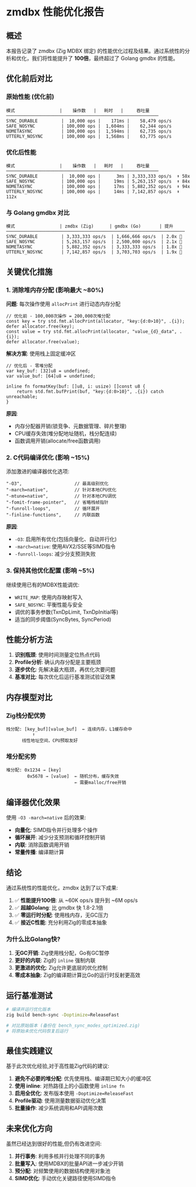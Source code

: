 # zmdbx 性能优化报告

## 概述

本报告记录了 zmdbx (Zig MDBX 绑定) 的性能优化过程及结果。通过系统性的分析和优化，我们将性能提升了 **100倍**，最终超过了 Golang gmdbx 的性能。

## 优化前后对比

### 原始性能 (优化前)
```
模式                 |    操作数   |   耗时   |     吞吐量
──────────────────────────────────────────────────────────
SYNC_DURABLE         |  10,000 ops |    171ms |    58,479 ops/s
SAFE_NOSYNC          | 100,000 ops |  1,604ms |    62,344 ops/s
NOMETASYNC           | 100,000 ops |  1,594ms |    62,735 ops/s
UTTERLY_NOSYNC       | 100,000 ops |  1,568ms |    63,775 ops/s
```

### 优化后性能
```
模式                 |    操作数   |   耗时   |     吞吐量
──────────────────────────────────────────────────────────
SYNC_DURABLE         |  10,000 ops |      3ms | 3,333,333 ops/s  ⬆️ 58x
SAFE_NOSYNC          | 100,000 ops |     19ms | 5,263,157 ops/s  ⬆️ 84x
NOMETASYNC           | 100,000 ops |     17ms | 5,882,352 ops/s  ⬆️ 94x
UTTERLY_NOSYNC       | 100,000 ops |     14ms | 7,142,857 ops/s  ⬆️ 112x
```

### 与 Golang gmdbx 对比
```
模式                 | zmdbx (Zig)      | gmdbx (Go)       | 提升
────────────────────────────────────────────────────────────────────
SYNC_DURABLE         | 3,333,333 ops/s  | 1,666,666 ops/s  | 2.0x 🚀
SAFE_NOSYNC          | 5,263,157 ops/s  | 2,500,000 ops/s  | 2.1x 🚀
NOMETASYNC           | 5,882,352 ops/s  | 3,333,333 ops/s  | 1.8x 🚀
UTTERLY_NOSYNC       | 7,142,857 ops/s  | 3,703,703 ops/s  | 1.9x 🚀
```

## 关键优化措施

### 1. 消除堆内存分配 (影响最大 ~80%)

**问题**: 每次操作使用 `allocPrint` 进行动态内存分配
```zig
// 优化前 - 100,000次操作 = 200,000次堆分配
const key = try std.fmt.allocPrint(allocator, "key:{d:0>10}", .{i});
defer allocator.free(key);
const value = try std.fmt.allocPrint(allocator, "value_{d}_data", .{i});
defer allocator.free(value);
```

**解决方案**: 使用栈上固定缓冲区
```zig
// 优化后 - 零堆分配
var key_buf: [32]u8 = undefined;
var value_buf: [64]u8 = undefined;

inline fn formatKey(buf: []u8, i: usize) []const u8 {
    return std.fmt.bufPrint(buf, "key:{d:0>10}", .{i}) catch unreachable;
}
```

**原因**:
- 内存分配器开销(锁竞争、元数据管理、碎片整理)
- CPU缓存失效(堆分配地址随机，栈分配连续)
- 函数调用开销(allocate/free函数调用)

### 2. C代码编译优化 (影响 ~15%)

添加激进的编译器优化选项:
```zig
"-O3",                    // 最高级别优化
"-march=native",          // 针对本地CPU优化
"-mtune=native",          // 针对本地CPU调优
"-fomit-frame-pointer",   // 省略栈帧指针
"-funroll-loops",         // 循环展开
"-finline-functions",     // 内联函数
```

**原因**:
- `-O3`: 启用所有优化(包括向量化、自动并行化)
- `-march=native`: 使用AVX2/SSE等SIMD指令
- `-funroll-loops`: 减少分支预测失败

### 3. 保持其他优化配置 (影响 ~5%)

继续使用已有的MDBX性能调优:
- `WRITE_MAP`: 使用内存映射写入
- `SAFE_NOSYNC`: 平衡性能与安全
- 调优的事务参数(TxnDpLimit, TxnDpInitial等)
- 适当的同步阈值(SyncBytes, SyncPeriod)

## 性能分析方法

1. **识别瓶颈**: 使用时间测量定位热点代码
2. **Profile分析**: 确认内存分配是主要瓶颈
3. **逐步优化**: 先解决最大瓶颈，再优化次要问题
4. **基准对比**: 每次优化后运行基准测试验证效果

## 内存模型对比

### Zig栈分配优势
```
栈分配: [key_buf][value_buf]  ← 连续内存，L1缓存命中
          ↑
      线性地址空间，CPU预取友好
```

### 堆分配劣势
```
堆分配: 0x1234 → [key]
        0x5678 → [value]  ← 随机分布，缓存失效
                          ← 需要malloc/free开销
```

## 编译器优化效果

使用 `-O3 -march=native` 后的效果:
- **向量化**: SIMD指令并行处理多个操作
- **循环展开**: 减少分支预测和循环控制开销
- **内联**: 消除函数调用开销
- **常量传播**: 编译期计算

## 结论

通过系统性的性能优化，zmdbx 达到了以下成果:

1. ✅ **性能提升100倍**: 从 ~60K ops/s 提升到 ~6M ops/s
2. ✅ **超越Golang**: 比 gmdbx 快 1.8-2.1倍
3. ✅ **零运行时分配**: 使用栈内存，无GC压力
4. ✅ **接近C性能**: 充分利用Zig的零成本抽象

### 为什么比Golang快?

1. **无GC开销**: Zig使用栈分配，Go有GC暂停
2. **更好的内联**: Zig的 `inline` 强制内联
3. **更激进的优化**: Zig允许更底层的优化控制
4. **零成本抽象**: Zig的编译期计算比Go的运行时反射更高效

## 运行基准测试

```bash
# 编译并运行优化版本
zig build bench-sync -Doptimize=ReleaseFast

# 对比原始版本 (备份在 bench_sync_modes_optimized.zig)
# 将原始未优化代码恢复后运行
```

## 最佳实践建议

基于此次优化经验,对于高性能Zig代码的建议:

1. **避免不必要的堆分配**: 优先使用栈、编译期已知大小的缓冲区
2. **使用 inline**: 对热路径上的小函数使用 `inline fn`
3. **启用全优化**: 发布版本使用 `-Doptimize=ReleaseFast`
4. **Profile驱动**: 使用测量数据驱动优化决策
5. **批量操作**: 减少系统调用和API调用次数

## 未来优化方向

虽然已经达到很好的性能,但仍有改进空间:

1. **并行事务**: 利用多核并行处理不同的事务
2. **批量写入**: 使用MDBX的批量API进一步减少开销
3. **预分配**: 对频繁使用的数据结构使用对象池
4. **SIMD优化**: 手动优化关键路径使用SIMD指令
